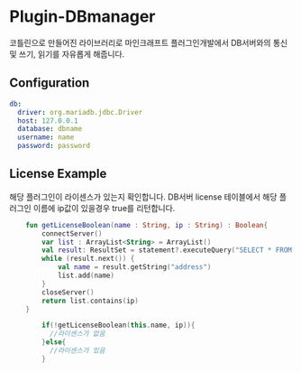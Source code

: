 # Plugin-DBmanager

코틀린으로 만들어진 라이브러리로 마인크래프트 플러그인개발에서 DB서버와의 통신 및 쓰기, 읽기를 자유롭게 해줍니다.

## Configuration
```yaml
db:
  driver: org.mariadb.jdbc.Driver
  host: 127.0.0.1
  database: dbname
  username: name
  password: password
```

## License Example
해당 플러그인이 라이센스가 있는지 확인합니다. 
DB서버 license 테이블에서 해당 플러그인 이름에 ip값이 있을경우 true를 리턴합니다.
```kotlin
    fun getLicenseBoolean(name : String, ip : String) : Boolean{
        connectServer()
        var list : ArrayList<String> = ArrayList()
        val result: ResultSet = statement?.executeQuery("SELECT * FROM license WHERE name LIKE '$name';")!!
        while (result.next()) {
            val name = result.getString("address")
            list.add(name)
        }
        closeServer()
        return list.contains(ip)
    }
```

```kotlin
        if(!getLicenseBoolean(this.name, ip)){
          //라이센스가 없음
        }else{
          //라이센스가 있음
        }
```
